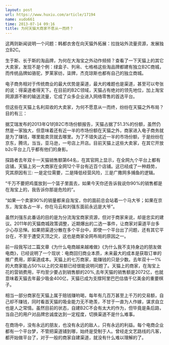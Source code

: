 ```yaml
---
layout: post
url: https://www.huxiu.com/article/17194
name: xudo661
time: 2013-07-14 09:16
title: 为何天猫大商家不愿从一而终？
---
```

这两则新闻说明一个问题：韩都衣舍在向天猫外拓展：拉拢站外流量资源，发展独立B2C。

生于斯、长于斯的淘品牌，为何在大淘宝之外动作频频？查看了一下天猫上的其它大卖家，发现不是个例：绿盒子、列帛、七格格这些淘品牌都建有独立B2C商城，而传统品牌如骆驼，罗莱家纺，柒牌，杰克琼斯也都有自己的独立商城。

电子商务相对于传统商业的最大优势是渠道，最大的难题也是渠道，甚至可以夸张的说：得渠道者得天下。在目前的B2C领域，天猫占有绝对的领先地位，加上淘宝网源源不断的输送流量，它成了众多企业进入网络零售的首选平台。

但这些在天猫上名利双收的大卖家，为何不愿意从一而终，纷纷在天猫之外布局？目的有三：

据艾瑞发布的2013年Q1的B2C市场份额报告，天猫占据了51.3%的份额，虽然仍然是一家独大，但意味着还有近一半的市场份额在天猫之外，商家进入电子商务就是为了赚钱，哪里能卖货就去哪里。为了不错失这近一半的市场份额，于是纷纷在京东，腾讯，当当，亚马逊，一号店上开店。目前天猫上这些大卖家，在其它开放b2c平台上几乎都有他们的身影。

探路者去年双十一天猫销售额第64名，在其官网上显示，在全网九个平台上都有店铺，天猫上另一大商家在全网12个平台有近百个店铺。这已经成了一种趋势，究其原因有三: 一是定位需要，二是降低经营风险，三是广撒网多捕鱼的逻辑。

“千万不要把鸡蛋放到一个篮子里面去，如果今天你还告诉我说你90%的销售都是在淘宝上的，我告诉你那是危险的”。

“如果一个卖家90%的销量都来自淘宝，你的面前总会站着一个马大爷；如果在京东，淘宝各占一半，你在马云和刘强东面前永远是大爷”。

虽然刘强东此番话的目的是为分流淘宝商家资源，但对于商家来说，却是忠实的建议。2011年的天猫商城政策调整，近期爆出的二选一事件，让商家对渠道平台多少心存忌惮。如果把渠道分散在多个平台中，即使一个平台出了问题，还有其它平台在，不至于遭受灭顶之灾，这也是商家全网布局的原因之一。

前一段我写过二篇文章《为什么电商越来越难做》《为什么我不支持身边的朋友做电商》，已经说明了一个现状：电商回归商业本质，未来最大的成本是获取订单的推广费用，即渠道成本。天猫上的七万商家，能赚钱的只是少数。去年双十一1%的大商家能占50%以上的交易额已经很能说明问题了。天猫上的商家，在淘宝上花的营销费用，平均至少要占到销售额的20%,去年天猫的销售额是2072亿，也就意味着天猫去年最少吸金400亿，天猫已成为支撑阿里巴巴估值千亿美金的重要棋子。

相当一部分商家在天猫上属于赔钱赚哟喝，每年有几百万甚至上千万的交易额，自己却不赚钱，同时看首天猫的吸金能力无不艳羡，不甘于一直为人作嫁，谋求自立也是人之常情。虽然目前的状态，自建B2C不会有太大的作为，但毕竟是条后路，当自己的用户对品牌忠诚度达到一定程度，切换渠道不是什么难事。

在商场中，没有永远的朋友，也没有永远的敌人，只有永远的利益。每个电商企业都有一个平台梦，不管把渠道铺到哪，始终是受制于人。曾经走文艺路线的凡客，都开始做平台了，对于一般的商家自建渠道，就没有什么难以理解的了。

